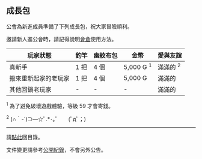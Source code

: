 ## 成長包

公會為新進成員準備了下列成長包，祝大家冒險順利。

邀請新人進公會時，請記得說明[會倉](https://dalechou.github.io/wow/bank.html)使用方法。

| **玩家狀態** | **釣竿** | **幽紋布包** | **金幣** | **愛與友誼** |
| --- | --- | --- | --- | --- |
| 真新手 | 1 把 | 4 個 | 5,000 G <sup>1</sup> | 滿滿的 <sup>2</sup> |
| 搬來重新起家的老玩家 | 1 把 | 4 個 | 5,000 G | 滿滿的 |
| 其他回鍋老玩家 | - | - | - | 滿滿的 |

<sup>1</sup> 為了避免破壞遊戲體驗，等級 59 才會寄錢。

<sup>2</sup> (∩｀-´)⊃━☆ﾟ.*･｡ﾟ　　(ﾟдﾟ；)

---

請[點此](https://dalechou.github.io/wow/)回目錄。

文件變更請參考[公開紀錄](https://github.com/dalechou/wow/commits/master/starter.md)，不會另外公告。
